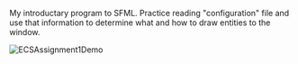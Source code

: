 My introductary program to SFML. Practice reading "configuration" file and use that information to determine what and how to draw entities to the window.

![ECSAssignment1Demo](https://github.com/user-attachments/assets/479d9911-d261-4fd1-a5fd-55d2d5b222f6)
